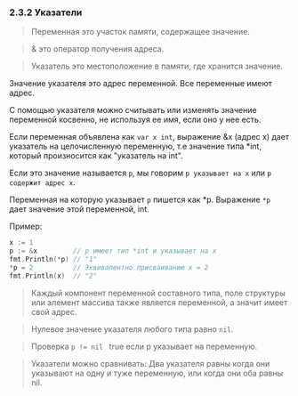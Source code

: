 ### 2.3.2 Указатели

> Переменная это участок памяти, содержащее значение.

> & это оператор получения адреса.

> Указатель это местоположение в памяти, где хранится значение.

Значение указателя это адрес переменной.
Все переменные имеют адрес.

С помощью указателя можно считывать или изменять значение переменной
косвенно, не используя ее имя, если оно у нее есть.

Если переменная объявлена как ```var x int```, выражение &x (адрес x)
дает указатель на целочисленную переменную,
т.е значение типа *int, который произносится как "указатель на int".

Если это значение называется ```p```, мы говорим ```p указывает на x``` 
или  ```p содержит адрес x```.

Переменная на которую указывает ```p``` пишется как *p.
Выражение ```*p```  дает значение этой переменной, int.

Пример:
```go
x := 1          
p := &x         // p имеет тип *int и указывает на x
fmt.Println(*p) // "1"
*p = 2          // Эквивалентно присваиванию x = 2 
fmt.Println(x)  // "2"
```

> Каждый компонент переменной составного типа, 
поле структуры или элемент массива также является переменной, 
а значит имеет свой адрес.  

> Нулевое значение указателя любого типа равно ```nil```. 

> Проверка ```p != nil ``` true если p указывает на переменную.

> Указатели можно сравнивать:
Два указателя равны когда они указывают на одну и туже переменную,
или когда они оба равны nil.